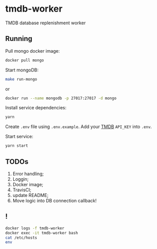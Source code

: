 # tmdb-worker

TMDB database replenishment worker

## Running
Pull mongo docker image:
```sh
docker pull mongo
```

Start mongoDB:
```sh
make run-mongo
```
or
```sh
docker run --name mongodb -p 27017:27017 -d mongo
```

Install service dependencies:
```sh
yarn
```

Create `.env` file using `.env.example`. Add your [TMDB](https://www.themoviedb.org/) `API_KEY` into `.env`.

Start service:
```sh
yarn start
```

## TODOs
1. Error handling;
2. Loggin;
3. Docker image;
4. TravisCI;
5. update README;
6. Move logic into DB connection callback!

## !
```sh
docker logs -f tmdb-worker
docker exec -it tmdb-worker bash
cat /etc/hosts
env
```
